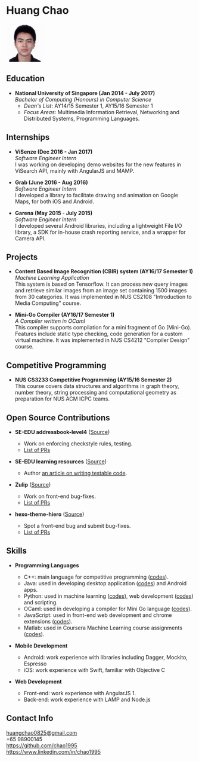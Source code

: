 <link rel="stylesheet" href="https://maxcdn.bootstrapcdn.com/font-awesome/4.7.0/css/font-awesome.min.css">

# Huang Chao

<img src="HuangChao.png" width="100" /><br>

## Education

* **National University of Singapore (Jan 2014 - July 2017)** <br>
  *Bachelor of Computing (Honours) in Computer Science*<br>
  * *Dean's List*: AY14/15 Semester 1, AY15/16 Semester 1
  * *Focus Areas*: Multimedia Information Retrieval, Networking and Distributed Systems, Programming Languages.

## Internships

* **ViSenze (Dec 2016 - Jan 2017)** <br>
  *Software Engineer Intern*<br>
  I was working on developing demo websites for the new features in ViSearch API, mainly with AngularJS and MAMP.

* **Grab (June 2016 - Aug 2016)** <br>
  *Software Engineer Intern*<br>
  I developed a library to facilitate drawing and animation on Google Maps, for both iOS and Android.

* **Garena (May 2015 - July 2015)** <br>
  *Software Engineer Intern*<br>
  I developed several Android libraries, including a lightweight File I/O library, a SDK for in-house crash reporting service, and a wrapper for Camera API.

## Projects

* **Content Based Image Recognition (CBIR) system (AY16/17 Semester 1)**<br>
  *Machine Learning Application*<br>
  This system is based on Tensorflow. It can process new query images and retrieve similar images from an image set containing 1500 images from 30 categories. It was implemented in NUS CS2108 "Introduction to Media Computing" course.

* **Mini-Go Compiler (AY16/17 Semester 1)**<br>
  *A Compiler written in OCaml*<br>
  This compiler supports compilation for a mini fragment of Go (Mini-Go). Features include static type checking, code generation for a custom virtual machine. It was implemented in NUS CS4212 "Compiler Design" course.

## Competitive Programming

* **NUS CS3233 Competitive Programming (AY15/16 Semester 2)**<br>
  This course covers data structures and algorithms in graph theory, number theory, string processing and computational geometry as preparation for NUS ACM ICPC teams.

## Open Source Contributions

* **SE-EDU addressbook-level4** ([Source](https://github.com/se-edu/addressbook-level4))
  * Work on enforcing checkstyle rules, testing.
  * [List of PRs](https://goo.gl/Au2E0A)

* **SE-EDU learning resources** ([Source](https://github.com/se-edu/learningresources))
  * Author [an article on writing testable code](https://github.com/se-edu/learningresources/pull/13).

* **Zulip** ([Source](https://github.com/zulip/zulip))
  * Work on front-end bug-fixes.
  * [List of PRs](https://goo.gl/0TjIyL)

* **hexo-theme-hiero** ([Source](https://github.com/iTimeTraveler/hexo-theme-hiero))
  * Spot a front-end bug and submit bug-fixes.
  * [List of PRs](https://goo.gl/Mx6ZXm)

## Skills

* **Programming Languages**
  * C++: main language for competitive programming ([codes](https://github.com/chao1995/competitive-programming)).
  * Java: used in developing desktop application ([codes](https://goo.gl/Au2E0A)) and Android apps.
  * Python: used in machine learning ([codes](https://github.com/chao1995/cbir-svc)), web development ([codes](https://github.com/chao1995/uvalovers)) and scripting.
  * OCaml: used in developing a compiler for Mini Go language ([codes](https://github.com/chao1995/mini-go-compiler)).
  * JavaScript: used in front-end web development and chrome extensions ([codes](https://github.com/evansendra/quora-upvotes/pull/3)).
  * Matlab: used in Coursera Machine Learning course assignments ([codes](https://github.com/chao1995/coursera-machine-learning)).

* **Mobile Development**
  * Android: work experience with libraries including Dagger, Mockito, Espresso
  * iOS: work experience with Swift, familiar with Objective C

* **Web Development**
  * Front-end: work experience with AngularJS 1.
  * Back-end: work experience with LAMP and Node.js

## Contact Info

<i class="fa fa-envelope fa-fw" aria-hidden="true"></i> huangchao0825@gmail.com<br>
<i class="fa fa-phone fa-fw" aria-hidden="true"></i> +65 98900145<br>
<i class="fa fa-github fa-lg fa-fw" aria-hidden="true"></i>
<a href="https://github.com/chao1995">https://github.com/chao1995</a><br>
<i class="fa fa-linkedin-square fa-lg fa-fw" aria-hidden="true"></i>
<a href="https://www.linkedin.com/in/chao1995">https://www.linkedin.com/in/chao1995</a>
